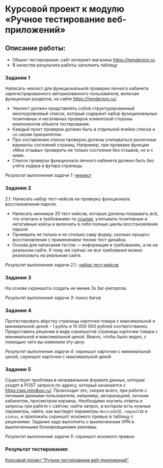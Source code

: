 # Курсовой проект к модулю «Ручное тестирование веб-приложений»
## Описание работы:
- Объект тестирования: сайт интернет-магазина https://henderson.ru.
- В качестве результата работы заполнить таблицу

### Задание 1
Написать чеклист для функциональной проверки личного кабинета зарегистрированного авторизованного пользователя, включая функционал разделов, на сайте https://henderson.ru/.

- Чеклист должен представлять собой структурированный многоуровневый список, который содержит набор функциональных позитивных и негативных проверок клиентской стороны компонентов объекта тестирования.
- Каждый пункт проверки должен быть в отдельной ячейке списка и со своим приоритетом.
- При составлении списка проверок должны учитываться различные варианты состояний страниц. Например, при проверке функции «Мои отзывы» проверить не только состояние без отзывов, но и с ними.
- Список проверок функционала личного кабинета должен быть без учёта хедера и футера страницы.
  
*Результат выполнения задачи 1:* [чеклист](https://docs.google.com/spreadsheets/d/19_9xEoBXfIcN7Ofu-PEvoLiq-soiQ51B4kag2OXxOck/edit?usp=sharing)

### Задание 2
2.1. Написать набор тест-кейсов на проверку функционала восстановления пароля.

- Написать минимум 20 тест-кейсов, которые должны покрывать всё, что описано в требованиях по [ссылке](https://docs.google.com/document/d/12deDbATIy0Xps8MiWvumNqHISfAlFc4etY8F4lPcqJ4/edit), учитывать позитивные и негативные кейсы и включать в себя полные циклы восстановления пароля.
- Проверить не только и не столько саму форму, сколько процесс восстановления с применением техник тест-дизайна.
- Основа для написания тестов — информация в требованиях, а не на реальном сайте. К тому же сейчас не все требования можно реализовать на реальном сайте.
  
 *Результат выполнения задачи 2.1.:* [набор тест-кейсов](https://docs.google.com/spreadsheets/d/15fOPU5pOz9h3r0_IqlIWmwTH15sEjPE_FllJ1ai7IHY/edit?usp=sharing) 
 
### Задание 3
На основе скриншота создать не менее 3х баг-репортов.

*Результат выполнения задачи 3:* поиск багов

### Задание 4
Протестировать вёрстку страницы карточки товара с максимальной и минимальной ценой - 1 рубль и 10 000 000 рублей соответственно. Предоставить решение в виде скриншотов страницы карточки товара с минимальной и максимальной ценой. Важно, чтобы было видно, с помощью чего вы изменили эту цену.

*Результат выполнения задачи 4:* скриншот карточки с минимальной ценой,
скриншот карточки с максимальной ценой

### Задание 5
Существует проблема в неправильном формате данных, которые уходят в POST запросе по адресу, который начинается с https://api.mindbox.ru/. Происходит это, скорее всего, при работе с личными данными пользователя, например, авторизацией, личным кабинетом, просмотром корзины.
Необходимо изучить ответы и запросы при работе с сайтом, найти запрос, в котором есть нужные параметры, найти, как выглядят параметры `deviceUUID`, `requestID` и `status`, и приложить скриншот искомого превью в таблицу с решениями.
Задание надо выполнять с выключенным VPN и выключенными блокировщиками рекламы.

*Результат выполнения задачи 5:* скриншот искомого превью

### Результат тестирования:
[Курсовой проект "Ручное тестирование веб-приложений"](https://docs.google.com/spreadsheets/d/1mGwS8BRDkClrL9CiWfzdSGo3J6Cp71aQd42JS6hmMq4/edit?usp=sharing)
